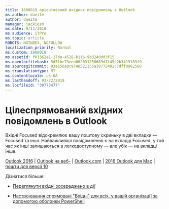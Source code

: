 ```yaml
---
title: 1800019 орієнтований вхідних повідомлень в Outlook
ms.author: daeite
author: daeite
manager: jackiesm
ms.date: 9/11/2018
ms.audience: ITPro
ms.topic: article
ROBOTS: NOINDEX, NOFOLLOW
localization_priority: Normal
ms.custom: 1800019
ms.assetid: f01362e1-17da-4528-b116-9b3240dd3f15
ms.openlocfilehash: 5d5fbc73eea062031250669d7f45c2b3419183f9
ms.sourcegitcommit: 03a156a9c9740521155a30775492c7dff0982588
ms.translationtype: MT
ms.contentlocale: uk-UA
ms.lasthandoff: 03/22/2019
ms.locfileid: "30773477"
---
```

# <a name="focused-inbox-in-outlook"></a>Цілеспрямований вхідних повідомлень в Outlook

Вхідні Focused відокремлює вашу поштову скриньку в дві вкладки — Focused та інші. Найважливіші повідомлення є на вкладці Focused, у той час як інші залишаються в легкодоступному — але убік — на вкладці інше.
  
[Outlook 2016](https://go.microsoft.com/fwlink/p/?linkid=2002112&amp;clcid=0x409) | [Outlook на веб-](https://go.microsoft.com/fwlink/p/?linkid=2002113&amp;clcid=0x409) | [Outlook.com](https://go.microsoft.com/fwlink/p/?linkid=2002012&amp;clcid=0x409) | [2016 Outlook для Mac](https://go.microsoft.com/fwlink/p/?linkid=2002013&amp;clcid=0x409) | [пошти для версії 10](https://go.microsoft.com/fwlink/p/?linkid=2001919&amp;clcid=0x409)
  
Дізнатися більше:
  
- [Переглянути вхідні зосереджено в дії](https://go.microsoft.com/fwlink/p/?linkid=2002212&amp;clcid=0x409)
    
- [Настроювання спрямовані "Вхідні" для всіх, у вашій організації за допомогою оболонки PowerShell](https://go.microsoft.com/fwlink/p/?linkid=2002308&amp;clcid=0x409)
    

